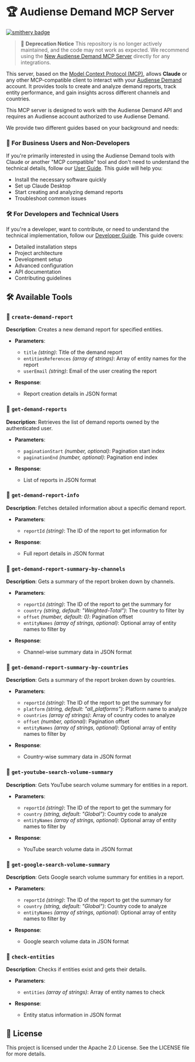 # 🏆 Audiense Demand MCP Server
[![smithery badge](https://smithery.ai/badge/@AudienseCo/mcp-audiense-demand)](https://smithery.ai/server/@AudienseCo/mcp-audiense-demand)

> 🚨 **Deprecation Notice**
> This repository is no longer actively maintained, and the code may not work as expected.
> We recommend using the [New Audiense Demand MCP Server](https://github.com/AudienseCo/mcp-server-audiense-demand) directly for any integrations.

This server, based on the [Model Context Protocol (MCP)](https://github.com/modelcontextprotocol), allows **Claude** or any other MCP-compatible client to interact with your [Audiense Demand](https://www.audiense.com/products/demand-intelligence) account. It provides tools to create and analyze demand reports, track entity performance, and gain insights across different channels and countries.

This MCP server is designed to work with the Audiense Demand API and requires an Audiense account authorized to use Audiense Demand.

We provide two different guides based on your background and needs:

### 🌟 For Business Users and Non-Developers
If you're primarily interested in using the Audiense Demand tools with Claude or another "MCP compatible" tool and don't need to understand the technical details, follow our [User Guide](./README_USER.md). This guide will help you:
- Install the necessary software quickly
- Set up Claude Desktop
- Start creating and analyzing demand reports
- Troubleshoot common issues

### 🛠️ For Developers and Technical Users
If you're a developer, want to contribute, or need to understand the technical implementation, follow our [Developer Guide](./README_DEVELOPER.md). This guide covers:
- Detailed installation steps
- Project architecture
- Development setup
- Advanced configuration
- API documentation
- Contributing guidelines

## 🛠️ Available Tools

### 📌 `create-demand-report`
**Description**: Creates a new demand report for specified entities.

- **Parameters**:
  - `title` _(string)_: Title of the demand report
  - `entitiesReferences` _(array of strings)_: Array of entity names for the report
  - `userEmail` _(string)_: Email of the user creating the report

- **Response**:
  - Report creation details in JSON format

### 📌 `get-demand-reports`
**Description**: Retrieves the list of demand reports owned by the authenticated user.

- **Parameters**:
  - `paginationStart` _(number, optional)_: Pagination start index
  - `paginationEnd` _(number, optional)_: Pagination end index

- **Response**:
  - List of reports in JSON format

### 📌 `get-demand-report-info`
**Description**: Fetches detailed information about a specific demand report.

- **Parameters**:
  - `reportId` _(string)_: The ID of the report to get information for

- **Response**:
  - Full report details in JSON format

### 📌 `get-demand-report-summary-by-channels`
**Description**: Gets a summary of the report broken down by channels.

- **Parameters**:
  - `reportId` _(string)_: The ID of the report to get the summary for
  - `country` _(string, default: "Weighted-Total")_: The country to filter by
  - `offset` _(number, default: 0)_: Pagination offset
  - `entityNames` _(array of strings, optional)_: Optional array of entity names to filter by

- **Response**:
  - Channel-wise summary data in JSON format

### 📌 `get-demand-report-summary-by-countries`
**Description**: Gets a summary of the report broken down by countries.

- **Parameters**:
  - `reportId` _(string)_: The ID of the report to get the summary for
  - `platform` _(string, default: "all_platforms")_: Platform name to analyze
  - `countries` _(array of strings)_: Array of country codes to analyze
  - `offset` _(number, optional)_: Pagination offset
  - `entityNames` _(array of strings, optional)_: Optional array of entity names to filter by

- **Response**:
  - Country-wise summary data in JSON format

### 📌 `get-youtube-search-volume-summary`
**Description**: Gets YouTube search volume summary for entities in a report.

- **Parameters**:
  - `reportId` _(string)_: The ID of the report to get the summary for
  - `country` _(string, default: "Global")_: Country code to analyze
  - `entityNames` _(array of strings, optional)_: Optional array of entity names to filter by

- **Response**:
  - YouTube search volume data in JSON format

### 📌 `get-google-search-volume-summary`
**Description**: Gets Google search volume summary for entities in a report.

- **Parameters**:
  - `reportId` _(string)_: The ID of the report to get the summary for
  - `country` _(string, default: "Global")_: Country code to analyze
  - `entityNames` _(array of strings, optional)_: Optional array of entity names to filter by

- **Response**:
  - Google search volume data in JSON format

### 📌 `check-entities`
**Description**: Checks if entities exist and gets their details.

- **Parameters**:
  - `entities` _(array of strings)_: Array of entity names to check

- **Response**:
  - Entity status information in JSON format

## 📄 License

This project is licensed under the Apache 2.0 License. See the LICENSE file for more details.
